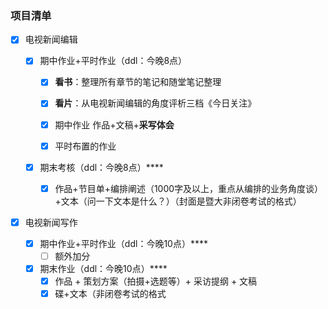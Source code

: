 ### 项目清单

- [x] 电视新闻编辑

  - [x] 期中作业+平时作业（ddl：今晚8点）

    - [x] **看书**：整理所有章节的笔记和随堂笔记整理

    - [x] **看片**：从电视新闻编辑的角度评析三档《今日关注》

    - [x] 期中作业 作品+文稿+**采写体会**
    - [x] 平时布置的作业

  - [x] 期末考核（ddl：今晚8点）****

    - [x] 作品+节目单+编排阐述（1000字及以上，重点从编排的业务角度谈）+文本（问一下文本是什么？）（封面是暨大非闭卷考试的格式）

- [x] 电视新闻写作
  - [x] 期中作业+平时作业（ddl：今晚10点）****
    - [ ] 额外加分
  - [x] 期末作业（ddl：今晚10点）****
    - [x] 作品 + 策划方案（拍摄+选题等）+ 采访提纲 + 文稿
    - [x] 碟+文本（非闭卷考试的格式